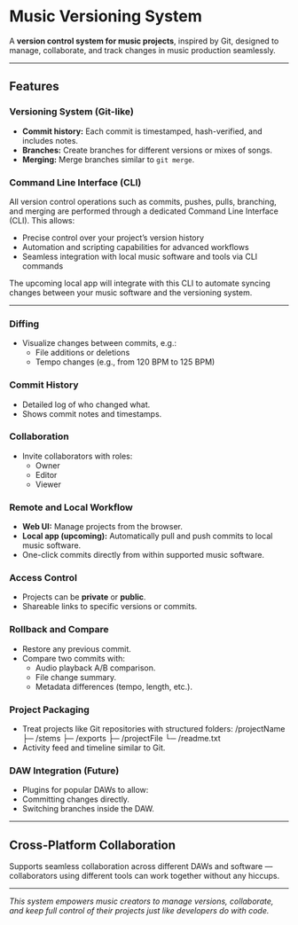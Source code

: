 # Music Versioning System

A **version control system for music projects**, inspired by Git, designed to manage, collaborate, and track changes in music production seamlessly.

---

## Features

### Versioning System (Git-like)
- **Commit history:** Each commit is timestamped, hash-verified, and includes notes.
- **Branches:** Create branches for different versions or mixes of songs.
- **Merging:** Merge branches similar to `git merge`.
  
### Command Line Interface (CLI)

All version control operations such as commits, pushes, pulls, branching, and merging are performed through a dedicated Command Line Interface (CLI). This allows:

- Precise control over your project’s version history
- Automation and scripting capabilities for advanced workflows
- Seamless integration with local music software and tools via CLI commands

The upcoming local app will integrate with this CLI to automate syncing changes between your music software and the versioning system.

---


### Diffing
- Visualize changes between commits, e.g.:
  - File additions or deletions
  - Tempo changes (e.g., from 120 BPM to 125 BPM)

### Commit History
- Detailed log of who changed what.
- Shows commit notes and timestamps.

### Collaboration
- Invite collaborators with roles:
  - Owner
  - Editor
  - Viewer

### Remote and Local Workflow
- **Web UI:** Manage projects from the browser.
- **Local app (upcoming):** Automatically pull and push commits to local music software.
- One-click commits directly from within supported music software.

### Access Control
- Projects can be **private** or **public**.
- Shareable links to specific versions or commits.

### Rollback and Compare
- Restore any previous commit.
- Compare two commits with:
  - Audio playback A/B comparison.
  - File change summary.
  - Metadata differences (tempo, length, etc.).

### Project Packaging
- Treat projects like Git repositories with structured folders:
/projectName
├─ /stems
├─ /exports
├─ /projectFile
└─ /readme.txt
- Activity feed and timeline similar to Git.

### DAW Integration (Future)
- Plugins for popular DAWs to allow:
- Committing changes directly.
- Switching branches inside the DAW.

---

## Cross-Platform Collaboration

Supports seamless collaboration across different DAWs and software — collaborators using different tools can work together without any hiccups.

---

*This system empowers music creators to manage versions, collaborate, and keep full control of their projects just like developers do with code.*
